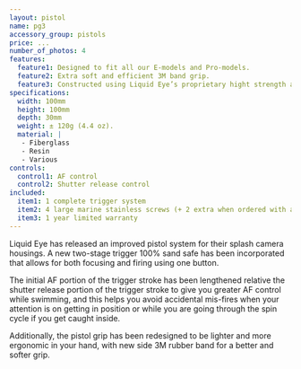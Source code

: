 ```yaml
---
layout: pistol
name: pg3
accessory_group: pistols
price: ...
number_of_photos: 4
features:
  feature1: Designed to fit all our E-models and Pro-models.
  feature2: Extra soft and efficient 3M band grip.
  feature3: Constructed using Liquid Eye’s proprietary hight strength and ultra weight epoxy resin sandwiched core technology.
specifications:
  width: 100mm
  height: 100mm
  depth: 30mm
  weight: ± 120g (4.4 oz).
  material: |
   - Fiberglass
   - Resin
   - Various
controls:
  control1: AF control
  control2: Shutter release control
included:
  item1: 1 complete trigger system
  item2: 4 large marine stainless screws (+ 2 extra when ordered with a pro-model)
  item3: 1 year limited warranty
---
```

Liquid Eye has released an improved pistol system for their splash camera housings. A new two-stage trigger 100% sand safe has been incorporated that allows for both focusing and firing using one button.

The initial AF portion of the trigger stroke has been lengthened relative the shutter release portion of the trigger stroke to give you greater AF control while swimming, and this helps you avoid accidental mis-fires when your attention is on getting in position or while you are going through the spin cycle if you get caught inside.

Additionally, the pistol grip has been redesigned to be lighter and more ergonomic in your hand, with new side 3M rubber band for a better and softer grip.
